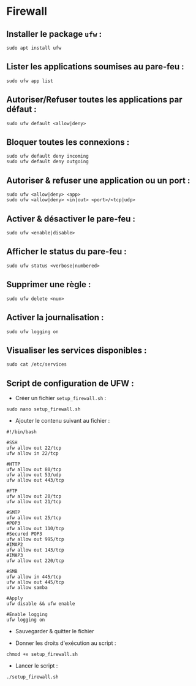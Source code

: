 # Firewall

## Installer le package `ufw` :

```shell
sudo apt install ufw
```

## Lister les applications soumises au pare-feu :

```shell
sudo ufw app list
```

## Autoriser/Refuser toutes les applications par défaut :

```shell
sudo ufw default <allow|deny>
```

## Bloquer toutes les connexions :

```shell
sudo ufw default deny incoming
sudo ufw default deny outgoing
```

## Autoriser & refuser une application ou un port :

```shell
sudo ufw <allow|deny> <app>
sudo ufw <allow|deny> <in|out> <port>/<tcp|udp>
```

## Activer & désactiver le pare-feu :

```shell
sudo ufw <enable|disable>
```

## Afficher le status du pare-feu :

```shell
sudo ufw status <verbose|numbered>
```

## Supprimer une règle :

```shell
sudo ufw delete <num>
```

## Activer la journalisation :

```shell
sudo ufw logging on
```

## Visualiser les services disponibles :

```shell
sudo cat /etc/services
```

## Script de configuration de UFW :

* Créer un fichier `setup_firewall.sh` :

```
sudo nano setup_firewall.sh
```

* Ajouter le contenu suivant au fichier :

```
#!/bin/bash

#SSH
ufw allow out 22/tcp
ufw allow in 22/tcp

#HTTP
ufw allow out 80/tcp
ufw allow out 53/udp
ufw allow out 443/tcp

#FTP
ufw allow out 20/tcp
ufw allow out 21/tcp

#SMTP
ufw allow out 25/tcp
#POP3
ufw allow out 110/tcp
#Secured POP3
ufw allow out 995/tcp
#IMAP2
ufw allow out 143/tcp
#IMAP3
ufw allow out 220/tcp

#SMB
ufw allow in 445/tcp
ufw allow out 445/tcp
ufw allow samba

#Apply
ufw disable && ufw enable

#Enable logging
ufw logging on
```

* Sauvegarder & quitter le fichier

* Donner les droits d'exécution au script :

```shell
chmod +x setup_firewall.sh
```

* Lancer le script :

```shell
./setup_firewall.sh
```
